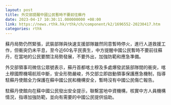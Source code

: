```yaml
---
layout: post
title: 外交部提醒中國公民暫時不要前往蘇丹
date: 2023-04-17 10:30:11.000000000 +08:00
link: https://news.rthk.hk/rthk/ch/component/k2/1696552-20230417.htm
categories: rthk
---
```


蘇丹局勢仍然緊張，武裝部隊與快速支援部隊雖然同意暫時停火，進行人道救援工作，但衝突仍未平息，至今近60名平民喪生，中方提醒中國公民暫時不要前往蘇丹，在當地的公民要關注局勢發展，不要外出，加強防範和應急準備。

外交部領事司微信公眾號表示，蘇丹首都喀土穆及多處爆發武裝部隊間的衝突，喀土穆國際機場航班中斷，安全形勢嚴峻，外交部立即啟動領事保護應急機制，指導駐蘇丹使館全力保護在蘇中國公民和機構安全，暫時沒有中國公民傷亡報告。

駐蘇丹使館向在蘇中國公民發出安全提示，聯繫當地中資機構，核實中方人員機構情況，指導加強防範，並向有需要的中國公民提供協助。
